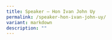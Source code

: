 ```yaml
---
title: Speaker – Hon Ivan John Uy
permalink: /speaker-hon-ivan-john-uy/
variant: markdown
description: ""
---
```

